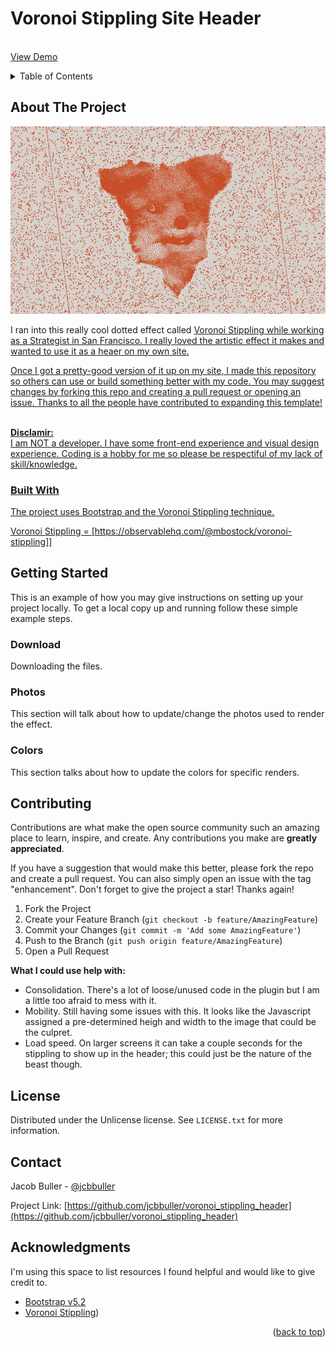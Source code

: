 

  <p align="Left">
    <h1>Voronoi Stippling Site Header</h1> 
    <br />
    <a href="https://jcbbuller.github.io/voronoi_stippling_header/" target="blank">View Demo</a>
  </p>
  
<!-- TABLE OF CONTENTS -->
<details>
  <summary>Table of Contents</summary>
  <ol>
    <li>
      <a href="#about-the-project">About The Project</a>
      <ul>
        <li><a href="#built-with">Built With</a></li>
      </ul>
    </li>
    <li>
      <a href="#getting-started">Getting Started</a>
      <ul>
        <li><a href="#download">Downloading The Files</a></li>
        <li><a href="#photos">Updating the Photos</a></li>
        <li><a href="#colors">Change the Colors</a></li>
        <li><a href="#resizing">Adjusting the Size</a></li>
      </ul>
    </li>
    <li><a href="#contributing">Contributing</a></li>
    <li><a href="#license">License</a></li>
    <li><a href="#contact">Contact</a></li>
    <li><a href="#acknowledgments">Acknowledgments</a></li>
  </ol>
</details>



<!-- ABOUT THE PROJECT -->
## About The Project

[![Product Name Screen Shot][product-screenshot]](https://github.com/jcbbuller/voronoi_stippling_header/readme_example.jpg) 

I ran into this really cool dotted effect called <a href="https://observablehq.com/@mbostock/voronoi-stippling" target="_blank"> Voronoi Stippling while working as a Strategist in San Francisco. I really loved the artistic effect it makes and wanted to use it as a heaer on my own site. 

Once I got a pretty-good version of it up on my site, I made this repository so others can use or build something better with my code. You may suggest changes by forking this repo and creating a pull request or opening an issue. Thanks to all the people have contributed to expanding this template!

<br/><strong>Disclamir:</strong></br> I am NOT a developer. I have some front-end experience and visual design experience. Coding is a hobby for me so please be respectiful of my lack of skill/knowledge. 


### Built With

The project uses Bootstrap and the Voronoi Stippling technique.

Voronoi Stippling = [https://observablehq.com/@mbostock/voronoi-stippling]]


<!-- GETTING STARTED -->
## Getting Started

This is an example of how you may give instructions on setting up your project locally.
To get a local copy up and running follow these simple example steps.

### Download

Downloading the files.

### Photos

This section will talk about how to update/change the photos used to render the effect. 

### Colors

This section talks about how to update the colors for specific renders.


<!-- CONTRIBUTING -->
## Contributing

Contributions are what make the open source community such an amazing place to learn, inspire, and create. Any contributions you make are **greatly appreciated**.

If you have a suggestion that would make this better, please fork the repo and create a pull request. You can also simply open an issue with the tag "enhancement".
Don't forget to give the project a star! Thanks again!

1. Fork the Project
2. Create your Feature Branch (`git checkout -b feature/AmazingFeature`)
3. Commit your Changes (`git commit -m 'Add some AmazingFeature'`)
4. Push to the Branch (`git push origin feature/AmazingFeature`)
5. Open a Pull Request

<strong>What I could use help with:</strong>
- Consolidation. There's a lot of loose/unused code in the plugin but I am a little too afraid to mess with it. 
- Mobility. Still having some issues with this. It looks like the Javascript assigned a pre-determined heigh and width to the image that could be the culpret.
- Load speed. On larger screens it can take a couple seconds for the stippling to show up in the header; this could just be the nature of the beast though. 

<!-- LICENSE -->
## License

Distributed under the Unlicense license. See `LICENSE.txt` for more information.


<!-- CONTACT -->
## Contact

Jacob Buller - [@jcbbuller](https://instagram/jcbbuller)

Project Link: [https://github.com/jcbbuller/voronoi_stippling_header](https://github.com/jcbbuller/voronoi_stippling_header)



<!-- ACKNOWLEDGMENTS -->
## Acknowledgments

I'm using this space to list resources I found helpful and would like to give credit to. 

* [Bootstrap v5.2](https://getbootstrap.com/docs/5.2/getting-started/introduction/)
* [Voronoi Stippling](https://observablehq.com/@mbostock/voronoi-stippling))

<p align="right">(<a href="#readme-top">back to top</a>)</p>



<!-- MARKDOWN LINKS & IMAGES -->
<!-- https://www.markdownguide.org/basic-syntax/#reference-style-links -->
[contributors-shield]: https://img.shields.io/github/contributors/othneildrew/Best-README-Template.svg?style=for-the-badge
[contributors-url]: https://github.com/othneildrew/Best-README-Template/graphs/contributors
[forks-shield]: https://img.shields.io/github/forks/othneildrew/Best-README-Template.svg?style=for-the-badge
[forks-url]: https://github.com/othneildrew/Best-README-Template/network/members
[stars-shield]: https://img.shields.io/github/stars/othneildrew/Best-README-Template.svg?style=for-the-badge
[stars-url]: https://github.com/othneildrew/Best-README-Template/stargazers
[issues-shield]: https://img.shields.io/github/issues/othneildrew/Best-README-Template.svg?style=for-the-badge
[issues-url]: https://github.com/othneildrew/Best-README-Template/issues
[license-shield]: https://img.shields.io/github/license/othneildrew/Best-README-Template.svg?style=for-the-badge
[license-url]: https://github.com/othneildrew/Best-README-Template/blob/master/LICENSE.txt
[linkedin-shield]: https://img.shields.io/badge/-LinkedIn-black.svg?style=for-the-badge&logo=linkedin&colorB=555
[linkedin-url]: https://linkedin.com/in/othneildrew
[product-screenshot]: readme_example.jpg
[Next.js]: https://img.shields.io/badge/next.js-000000?style=for-the-badge&logo=nextdotjs&logoColor=white
[Next-url]: https://nextjs.org/
[React.js]: https://img.shields.io/badge/React-20232A?style=for-the-badge&logo=react&logoColor=61DAFB
[React-url]: https://reactjs.org/
[Vue.js]: https://img.shields.io/badge/Vue.js-35495E?style=for-the-badge&logo=vuedotjs&logoColor=4FC08D
[Vue-url]: https://vuejs.org/
[Angular.io]: https://img.shields.io/badge/Angular-DD0031?style=for-the-badge&logo=angular&logoColor=white
[Angular-url]: https://angular.io/
[Svelte.dev]: https://img.shields.io/badge/Svelte-4A4A55?style=for-the-badge&logo=svelte&logoColor=FF3E00
[Svelte-url]: https://svelte.dev/
[Laravel.com]: https://img.shields.io/badge/Laravel-FF2D20?style=for-the-badge&logo=laravel&logoColor=white
[Laravel-url]: https://laravel.com
[Bootstrap.com]: https://img.shields.io/badge/Bootstrap-563D7C?style=for-the-badge&logo=bootstrap&logoColor=white
[Bootstrap-url]: https://getbootstrap.com
[JQuery.com]: https://img.shields.io/badge/jQuery-0769AD?style=for-the-badge&logo=jquery&logoColor=white
[JQuery-url]: https://jquery.com 
[Vorstip]: https://observablehq.com/@mbostock/voronoi-stippling
